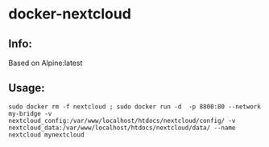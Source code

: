 # docker-nextcloud

## Info:
Based on Alpine:latest

## Usage:
`sudo docker rm -f nextcloud ; sudo docker run -d  -p 8800:80 --network my-bridge -v nextcloud_config:/var/www/localhost/htdocs/nextcloud/config/ -v nextcloud_data:/var/www/localhost/htdocs/nextcloud/data/ --name nextcloud mynextcloud`
